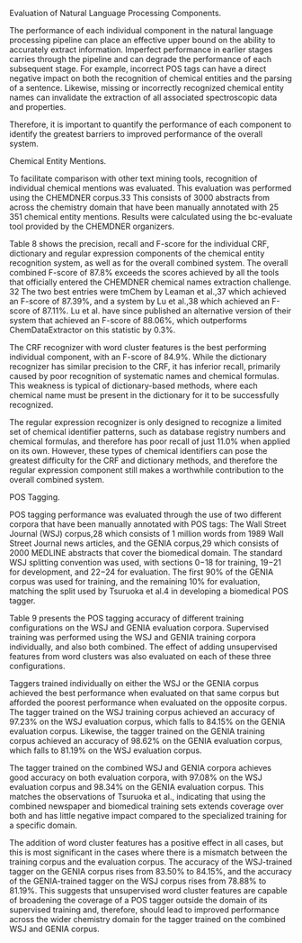 Evaluation of Natural Language Processing Components.


The performance of each individual component in the
natural language processing pipeline can place an effective
upper bound on the ability to accurately extract information.
Imperfect performance in earlier stages carries through the
pipeline and can degrade the performance of each subsequent
stage. For example, incorrect POS tags can have a direct
negative impact on both the recognition of chemical entities
and the parsing of a sentence. Likewise, missing or incorrectly
recognized chemical entity names can invalidate the extraction
of all associated spectroscopic data and properties.


Therefore, it is important to quantify the performance of
each component to identify the greatest barriers to improved
performance of the overall system.




Chemical Entity Mentions.


To facilitate comparison with
other text mining tools, recognition of individual chemical
mentions was evaluated. This evaluation was performed using
the CHEMDNER corpus.33 This consists of 3000 abstracts
from across the chemistry domain that have been manually
annotated with 25 351 chemical entity mentions. Results were
calculated using the bc-evaluate tool provided by the
CHEMDNER organizers.


Table 8 shows the precision, recall and F-score for the
individual CRF, dictionary and regular expression components
of the chemical entity recognition system, as well as for the
overall combined system. The overall combined F-score of
87.8% exceeds the scores achieved by all the tools that officially
entered the CHEMDNER chemical names extraction challenge.
32 The two best entries were tmChem by Leaman et al.,37
which achieved an F-score of 87.39%, and a system by Lu et
al.,38 which achieved an F-score of 87.11%. Lu et al. have since
published an alternative version of their system that achieved an
F-score of 88.06%, which outperforms ChemDataExtractor on
this statistic by 0.3%.


The CRF recognizer with word cluster features is the best
performing individual component, with an F-score of 84.9%.
While the dictionary recognizer has similar precision to the
CRF, it has inferior recall, primarily caused by poor recognition
of systematic names and chemical formulas. This weakness is
typical of dictionary-based methods, where each chemical name
must be present in the dictionary for it to be successfully
recognized.







The regular expression recognizer is only designed to
recognize a limited set of chemical identifier patterns, such as
database registry numbers and chemical formulas, and therefore
has poor recall of just 11.0% when applied on its own.
However, these types of chemical identifiers can pose the
greatest difficulty for the CRF and dictionary methods, and
therefore the regular expression component still makes a
worthwhile contribution to the overall combined system.












POS Tagging.


POS tagging performance was evaluated
through the use of two different corpora that have been
manually annotated with POS tags: The Wall Street Journal
(WSJ) corpus,28 which consists of 1 million words from 1989
Wall Street Journal news articles, and the GENIA corpus,29
which consists of 2000 MEDLINE abstracts that cover the
biomedical domain. The standard WSJ splitting convention was
used, with sections 0−18 for training, 19−21 for development,
and 22−24 for evaluation. The first 90% of the GENIA corpus
was used for training, and the remaining 10% for evaluation,
matching the split used by Tsuruoka et al.4 in developing a
biomedical POS tagger.




Table 9 presents the POS tagging accuracy of different
training configurations on the WSJ and GENIA evaluation
corpora. Supervised training was performed using the WSJ and
GENIA training corpora individually, and also both combined.
The effect of adding unsupervised features from word clusters
was also evaluated on each of these three configurations.


Taggers trained individually on either the WSJ or the GENIA
corpus achieved the best performance when evaluated on that
same corpus but afforded the poorest performance when
evaluated on the opposite corpus. The tagger trained on the
WSJ training corpus achieved an accuracy of 97.23% on the
WSJ evaluation corpus, which falls to 84.15% on the GENIA
evaluation corpus. Likewise, the tagger trained on the GENIA
training corpus achieved an accuracy of 98.62% on the GENIA
evaluation corpus, which falls to 81.19% on the WSJ evaluation
corpus.



The tagger trained on the combined WSJ and GENIA
corpora achieves good accuracy on both evaluation corpora,
with 97.08% on the WSJ evaluation corpus and 98.34% on the
GENIA evaluation corpus. This matches the observations of
Tsuruoka et al., indicating that using the combined newspaper
and biomedical training sets extends coverage over both and
has little negative impact compared to the specialized training
for a specific domain.





The addition of word cluster features has a positive effect in
all cases, but this is most significant in the cases where there is a
mismatch between the training corpus and the evaluation
corpus. The accuracy of the WSJ-trained tagger on the GENIA
corpus rises from 83.50% to 84.15%, and the accuracy of the
GENIA-trained tagger on the WSJ corpus rises from 78.88% to
81.19%. This suggests that unsupervised word cluster features
are capable of broadening the coverage of a POS tagger outside
the domain of its supervised training and, therefore, should lead
to improved performance across the wider chemistry domain
for the tagger trained on the combined WSJ and GENIA
corpus.
